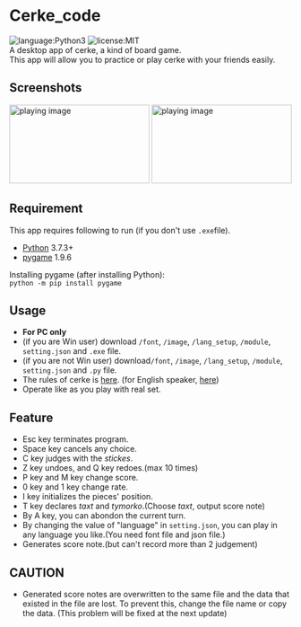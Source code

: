 # Cerke_code
![language:Python3](https://img.shields.io/badge/language-Python3-blue.svg) ![license:MIT](https://img.shields.io/badge/license-MIT-blue.svg)  
A desktop app of cerke, a kind of board game.  
This app will allow you to practice or play cerke with your friends easily.

## Screenshots
<img src="https://user-images.githubusercontent.com/49038898/65514457-49b02300-df18-11e9-934b-0a07160a3890.png" alt="playing image" width="250" height="140">  <img src="https://user-images.githubusercontent.com/49038898/65514484-5765a880-df18-11e9-8a76-ec1c77569edd.png" alt="playing image" width="250" height="140">

## Requirement
This app requires following to run (if you don't use `.exe`file).
- [Python](https://www.python.org) 3.7.3+
- [pygame](https://www.pygame.org/wiki/GettingStarted) 1.9.6  

Installing pygame (after installing Python):  
``` python -m pip install pygame ```

## Usage
- **For PC only**
- (if you are Win user) download `/font`, `/image`, `/lang_setup`, `/module`, `setting.json` and `.exe` file.
- (if you are not Win user) download`/font`, `/image`, `/lang_setup`, `/module`, `setting.json` and `.py` file.
- The rules of cerke is [here](https://sites.google.com/view/cet2kaik/%E7%B5%B1%E4%B8%80%E8%A6%8F%E5%89%87?authuser=0). (for English speaker, [here](https://sites.google.com/view/cet2kaik/the-standardized-rule-in-english?authuser=0))
- Operate like as you play with real set.

## Feature
- Esc key terminates program.
- Space key cancels any choice.
- C key judges with the *stickes*.
- Z key undoes, and Q key redoes.(max 10 times)
- P key and M key change score.
- 0 key and 1 key change rate.
- I key initializes the pieces' position.
- T key declares *taxt* and *tymorko*.(Choose *taxt*, output score note)
- By A key, you can abondon the current turn.
- By changing the value of "language" in `setting.json`, you can play in any language you like.(You need font file and json file.)
- Generates score note.(but can't record more than 2 judgement)

## CAUTION
- Generated score notes are overwritten to the same file and the data that existed in the file are lost. To prevent this, change the file name or copy the data. (This problem will be fixed at the next update)
